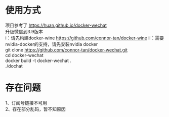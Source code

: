 # 使用方式
项目参考了  https://huan.github.io/docker-wechat  
升级微信到3.9版本  
i：请先构建docker-wine  https://github.com/connor-tan/docker-wine
ii：需要nvidia-docker的支持，请先安装nvidia docker  
git clone https://github.com/connor-tan/docker-wechat.git  
cd docker-wechat  
docker build -t docker-wechat .  
./dochat
# 存在问题
1、订阅号链接不可用  
2、存在部分乱码，暂不知原因

